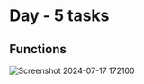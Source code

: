 # Day - 5 tasks

## Functions

![Screenshot 2024-07-17 172100](https://github.com/user-attachments/assets/e2a7e08a-5c0a-4faa-9754-bdf9b774d7f7)
